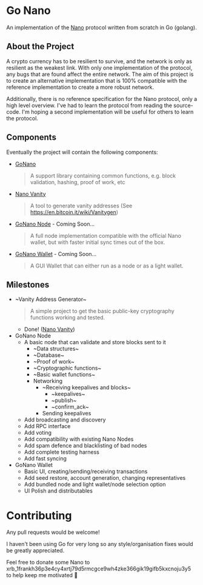Go Nano
=======

An implementation of the [Nano](https://nano.org/) protocol written from scratch in Go (golang).

About the Project
-----------------

A crypto currency has to be resilient to survive, and the network is only as resilient as the weakest link. With only one implementation of the protocol, any bugs that are found affect the entire network. The aim of this project is to create an alternative implementation that is 100% compatible with the reference implementation to create a more robust network.

Additionally, there is no reference specification for the Nano protocol, only a high level overview. I've had to learn the protocol from reading the source-code. I'm hoping a second implementation will be useful for others to learn the protocol.

Components
----------

Eventually the project will contain the following components:

 * [GoNano](https://github.com/frankh/nano)
    > A support library containing common functions, e.g. block validation, hashing, proof of work, etc
 * [Nano Vanity](https://github.com/frankh/nano-vanity)
    > A tool to generate vanity addresses (See https://en.bitcoin.it/wiki/Vanitygen)
 * [GoNano Node](#) - Coming Soon...
    > A full node implementation compatible with the official Nano wallet, but with faster initial sync times out of the box.
 * [GoNano Wallet](#) - Coming Soon...
    > A GUI Wallet that can either run as a node or as a light wallet.

Milestones
----------

  * ~Vanity Address Generator~
    > A simple project to get the basic public-key cryptography functions working and tested.
    - Done! ([Nano Vanity](https://github.com/frankh/nano-vanity))
  * GoNano Node
    * A basic node that can validate and store blocks sent to it
        * ~Data structures~
        * ~Database~
        * ~Proof of work~
        * ~Cryptographic functions~
        * ~Basic wallet functions~
        * Networking
            * ~Receiving keepalives and blocks~
                - ~keepalives~
                - ~publish~
                - ~confirm_ack~
            * Sending keepalives
    * Add broadcasting and discovery
    * Add RPC interface
    * Add voting
    * Add compatibility with existing Nano Nodes
    * Add spam defence and blacklisting of bad nodes
    * Add complete testing harness
    * Add fast syncing
  * GoNano Wallet
    * Basic UI, creating/sending/receiving transactions
    * Add seed restore, account generation, changing representatives
    * Add bundled node and light wallet/node selection option
    * UI Polish and distributables

Contributing
============

Any pull requests would be welcome!

I haven't been using Go for very long so any style/organisation fixes would be greatly appreciated.

Feel free to donate some Nano to xrb_1frankh36p3e4cy4xrtj79d5rmcgce9wh4zke366gik19gifb5kxcnoju3y5 to help keep me motivated :beers:

